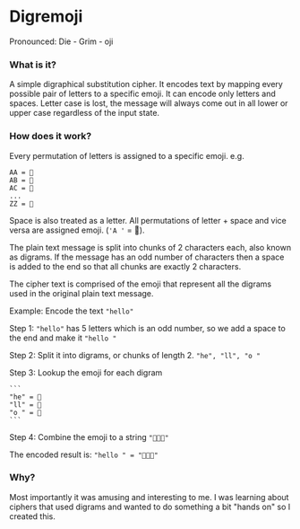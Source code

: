 # Digremoji

Pronounced:  Die - Grim - oji

### What is it?

A simple digraphical substitution cipher. It encodes text by mapping every possible pair of letters to a specific emoji. It can encode only letters and spaces. Letter case is lost, the message will always come out in all lower or upper case regardless of the input state.


### How does it work?

Every permutation of letters is assigned to a specific emoji.
e.g.

```
AA = 🍮
AB = 🚣
AC = 🚝
...
ZZ = 🌁
```

Space is also treated as a letter. All permutations of letter + space and vice versa are assigned emoji. (`'A '` = 📡).

The plain text message is split into chunks of 2 characters each, also known as digrams. 
If the message has an odd number of characters then a space is added to the end so that all chunks are exactly 2 characters.

The cipher text is comprised of the emoji that represent all the digrams used in the original plain text message.

Example: Encode the text `"hello"`

Step 1:
    `"hello"` has 5 letters which is an odd number, so we add a space to the end and make it `"hello "`

Step 2:
    Split it into digrams, or chunks of length 2.
    `"he", "ll", "o "`

Step 3:
    Lookup the emoji for each digram

    ```
    "he" = 📿
    "ll" = 🤘  
    "o " = 🐬
    ```

Step 4:
    Combine the emoji to a string
    `"📿🤘🐬"`

The encoded result is:
    `"hello " = "📿🤘🐬"`

### Why?

Most importantly it was amusing and interesting to me. I was learning about ciphers that used digrams and wanted to do something a bit "hands on" so I created this.
